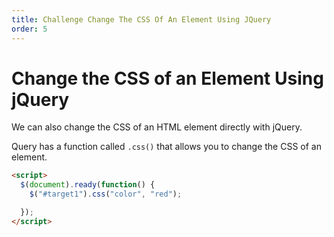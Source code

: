 ```yaml
---
title: Challenge Change The CSS Of An Element Using JQuery
order: 5
---
```

# Change the CSS of an Element Using jQuery

We can also change the CSS of an HTML element directly with jQuery.

Query has a function called `.css()` that allows you to change the CSS of an element.

```html
<script>
  $(document).ready(function() {
    $("#target1").css("color", "red");

  });
</script>
```

